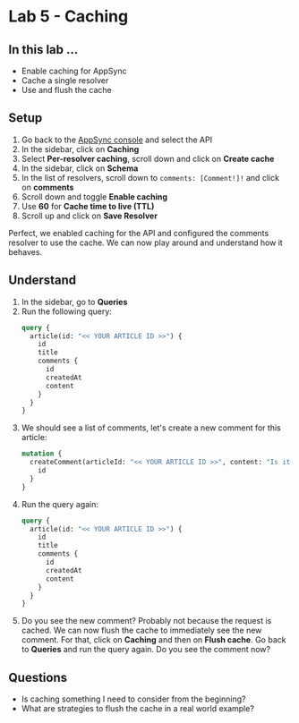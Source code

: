 # Lab 5 - Caching

## In this lab …

* Enable caching for AppSync
* Cache a single resolver
* Use and flush the cache

## Setup

1. Go back to the [AppSync console](console.aws.amazon.com/appsync) and select the API
2. In the sidebar, click on **Caching**
3. Select **Per-resolver caching**, scroll down and click on **Create cache**
4. In the sidebar, click on **Schema**
5. In the list of resolvers, scroll down to `comments: [Comment!]!` and click on **comments**
6. Scroll down and toggle **Enable caching**
7. Use **60** for **Cache time to live (TTL)**
8. Scroll up and click on **Save Resolver**

Perfect, we enabled caching for the API and configured the comments resolver to use the cache. We can now play around and understand how it behaves.

## Understand

1. In the sidebar, go to **Queries**
2. Run the following query:
    ```graphql
    query {
      article(id: "<< YOUR ARTICLE ID >>") {
        id
        title
        comments {
          id
          createdAt
          content
        }
      }
    }
    ```
3. We should see a list of comments, let's create a new comment for this article:
    ```graphql
    mutation {
      createComment(articleId: "<< YOUR ARTICLE ID >>", content: "Is it cached?") {
        id
      }
    }
    ```
4. Run the query again:
    ```graphql
    query {
      article(id: "<< YOUR ARTICLE ID >>") {
        id
        title
        comments {
          id
          createdAt
          content
        }
      }
    }
    ```
5. Do you see the new comment? Probably not because the request is cached. We can now flush the cache to immediately see the new comment. For that, click on **Caching** and then on **Flush cache**. Go back to **Queries** and run the query again. Do you see the comment now?

## Questions

* Is caching something I need to consider from the beginning?
* What are strategies to flush the cache in a real world example?
